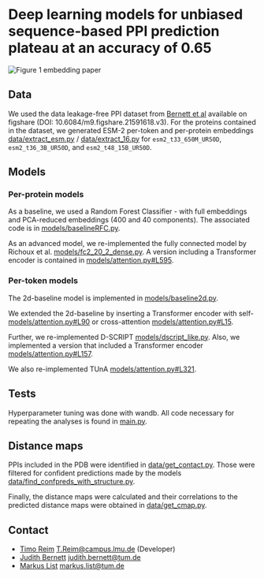 # Deep learning models for unbiased sequence-based PPI prediction plateau at an accuracy of 0.65

![Figure 1 embedding paper](https://github.com/user-attachments/assets/23bed63f-5e0f-467b-8fd6-5262104196c6)

## Data
We used the data leakage-free PPI dataset from [Bernett et al](https://figshare.com/articles/dataset/PPI_prediction_from_sequence_gold_standard_dataset/21591618) available on figshare (DOI: 10.6084/m9.figshare.21591618.v3). 
For the proteins contained in the dataset, we generated ESM-2 per-token and per-protein embeddings [data/extract_esm.py](data/extract_esm.py) / [data/extract_16.py](data/extract_16.py) for `esm2_t33_650M_UR50D`, `esm2_t36_3B_UR50D`, and `esm2_t48_15B_UR50D`.

## Models
### Per-protein models
As a baseline, we used a Random Forest Classifier - with full embeddings and PCA-reduced embeddings (400 and 40 components). The associated code is in [models/baselineRFC.py](models/baselineRFC.py).

As an advanced model, we re-implemented the fully connected model by Richoux et al. [models/fc2_20_2_dense.py](models/fc2_20_2_dense.py). A version including a Transformer encoder is contained in [models/attention.py#L595](models/attention.py#L595).

### Per-token models
The 2d-baseline model is implemented in [models/baseline2d.py](models/baseline2d.py).

We extended the 2d-baseline by inserting a Transformer encoder with self- [models/attention.py#L90](models/attention.py#L90) or cross-attention [models/attention.py#L15](models/attention.py#L15). 

Further, we re-implemented D-SCRIPT [models/dscript_like.py](models/dscript_like.py). Also, we implemented a version that included a Transformer encoder [models/attention.py#L157](models/attention.py#L157).

We also re-implemented TUnA [models/attention.py#L321](models/attention.py#L321).

## Tests
Hyperparameter tuning was done with wandb. All code necessary for repeating the analyses is found in [main.py](main.py).

## Distance maps

PPIs included in the PDB were identified in [data/get_contact.py](data/get_contact.py). Those were filtered for confident predictions made by the models [data/find_confpreds_with_structure.py](data/find_confpreds_with_structure.py). 

Finally, the distance maps were calculated and their correlations to the predicted distance maps were obtained in [data/get_cmap.py](data/get_cmap.py).

## Contact

- [Timo Reim](https://github.com/BlackCetus) T.Reim@campus.lmu.de (Developer)
- [Judith Bernett](https://github.com/JudithBernett) judith.bernett@tum.de 
- [Markus List](https://github.com/mlist) markus.list@tum.de
